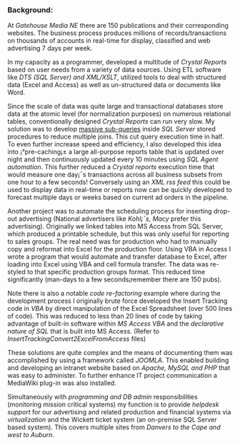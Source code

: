 

### Background:

At _Gatehouse Media NE_ there are 150 publications and their corresponding websites. The business process produces millions of records/transactions on thousands of accounts in real-time for display, classified and web advertising 7 days per week. 

In my capacity as a programmer, developed a multitude of _Crystal Reports_ based on user needs from a variety of data sources. Using ETL software like _DTS (SQL Server) and XML/XSLT_, utilized tools to deal with structured data (Excel and Access) as well as un-structured  data or documents like Word.

Since the scale of data was quite large and transactional databases store data at the atomic level (for normalization purposes) on numerous relational tables, conventionally designed _Crystal Reports_ can run very slow.  My solution was to develop [massive sub-queries](https://github.com/RayNieva/SolutionPortfolioSampleCodeSnippets/blob/master/CreatTestDailyTable.sql) inside _SQL Server_ stored procedures to reduce multiple joins. This cut query execution time in half.  To even further increase speed and efficiency, I also developed this idea into ¡°pre-caching¡± a large all-purpose reports table that is updated over night and then continuously updated every 10 minutes using _SQL Agent automation_. This further reduced a _Crystal reports_ execution time that would measure one day¡¯s transactions across all business subsets from one hour to a few seconds! Conversely using an  _XML rss feed_ this could be used to display data  in real-time or reports now can be quickly developed to forecast multiple days or weeks based on current ad orders in the pipeline. 

Another project was to automate the scheduling process for inserting drop-out advertising
(National advertisers like _Kohl¡¯s, Macy_ prefer this advertising). Originally we linked tables into MS Access from SQL Server, which produced a printable schedule, but this was only useful for reporting to sales groups. The real need was for production who had to manually copy and reformat into Excel for the production floor. Using VBA in Access  I wrote a program that would automate and transfer database to Excel, after loading into Excel using VBA and cell formula transfer. The data was re-styled to that specific production groups format. This reduced time significantly (man-days to a few seconds¡­remember there are 150 pubs).

Note there is also a notable _code re-factoring_ example where during the development process I originally brute force developed the Insert Tracking code in _VBA_ by direct manipulation of the Excel Spreadsheet (over 500 lines of code). This was reduced to less than 20 lines of code by taking advantage of built-in software within _MS Access VBA_ and the _declarative nature of SQL_ that is built into MS Access. (Refer to *_InsertTrackingConvert2ExcelFromAccess_* files)


These solutions are quite complex and the means of documenting them was accomplished by using a framework called _JOOMLA_. This enabled building and developing an intranet website based on _Apache, MySQL and PHP_ that was easy to administer. To further enhance IT project communication a MediaWiki plug-in was also installed.

Simultaneously with _programming and DB admin_ responsibilities (monitoring mission critical systems) my function is to provide _helpdesk support_ for our advertising and related production and financial systems via _virtualization_ and the Wickett ticket system (an on-premise SQL Server based system). This covers multiple sites from _Danvers to the Cape and west to Auburn_.
